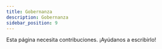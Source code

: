 ```yaml
---
title: Gobernanza
description: Gobernanza
sidebar_position: 9
---
```


Esta página necesita contribuciones. ¡Ayúdanos a escribirlo!